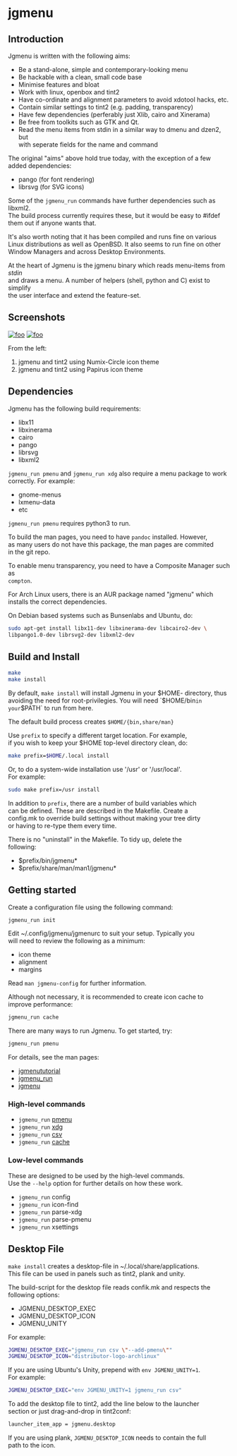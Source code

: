 jgmenu
======

Introduction
------------

Jgmenu is written with the following aims:

  - Be a stand-alone, simple and contemporary-looking menu  
  - Be hackable with a clean, small code base  
  - Minimise features and bloat  
  - Work with linux, openbox and tint2  
  - Have co-ordinate and alignment parameters to avoid xdotool hacks, etc.  
  - Contain similar settings to tint2 (e.g. padding, transparency)  
  - Have few dependencies (perferably just Xlib, cairo and Xinerama)  
  - Be free from toolkits such as GTK and Qt.  
  - Read the menu items from stdin in a similar way to dmenu and dzen2, but  
    with seperate fields for the name and command  

The original "aims" above hold true today, with the exception of a few  
added dependencies:  

  - pango (for font rendering)  
  - librsvg (for SVG icons)  

Some of the `jgmenu_run` commands have further dependencies such as libxml2.  
The build process currently requires these, but it would be easy to #ifdef  
them out if anyone wants that.

It's also worth noting that it has been compiled and runs fine on various  
Linux distributions as well as OpenBSD. It also seems to run fine on other  
Window Managers and across Desktop Environments.

At the heart of Jgmenu is the jgmenu binary which reads menu-items from *stdin*  
and draws a menu. A number of helpers (shell, python and C) exist to simplify  
the user interface and extend the feature-set.

Screenshots
-----------

[![foo](http://i.imgur.com/4oprqYZt.png)](http://i.imgur.com/4oprqYZ.png)
[![foo](http://i.imgur.com/QvBqI2Lt.png)](http://i.imgur.com/QvBqI2L.png)  

From the left:  

1. jgmenu and tint2 using Numix-Circle icon theme
2. jgmenu and tint2 using Papirus icon theme

Dependencies
------------

Jgmenu has the following build requirements:

  - libx11
  - libxinerama
  - cairo
  - pango
  - librsvg
  - libxml2

`jgmenu_run pmenu` and `jgmenu_run xdg` also require a menu package to work  
correctly. For example:

  - gnome-menus
  - lxmenu-data
  - etc

`jgmenu_run pmenu` requires python3 to run.

To build the man pages, you need to have `pandoc` installed. However,  
as many users do not have this package, the man pages are commited  
in the git repo.

To enable menu transparency, you need to have a Composite Manager such as  
`compton`.

For Arch Linux users, there is an AUR package named "jgmenu" which  
installs the correct dependencies.

On Debian based systems such as Bunsenlabs and Ubuntu, do:

```bash
sudo apt-get install libx11-dev libxinerama-dev libcairo2-dev \
libpango1.0-dev librsvg2-dev libxml2-dev
```

Build and Install
-----------------

```bash
make
make install
```

By default, `make install` will install Jgmenu in your $HOME-  
directory, thus avoiding the need for root-privilegies.  
You will need `$HOME/bin` in your `$PATH` to run from here.

The default build process creates `$HOME/{bin,share/man}`

Use `prefix` to specify a different target location. For example,  
if you wish to keep your $HOME top-level directory clean, do:

```bash
make prefix=$HOME/.local install
```

Or, to do a system-wide installation use '/usr' or '/usr/local'.  
For example: 

```bash
sudo make prefix=/usr install
```

In addition to `prefix`, there are a number of build variables which  
can be defined. These are described in the Makefile. Create a  
config.mk to override build settings without making your tree dirty  
or having to re-type them every time. 

There is no "uninstall" in the Makefile. To tidy up, delete the  
following:

  - $prefix/bin/jgmenu*
  - $prefix/share/man/man1/jgmenu*


Getting started
---------------

Create a configuration file using the following command:

```bash
jgmenu_run init
```

Edit ~/.config/jgmenu/jgmenurc to suit your setup. Typically you  
will need to review the following as a minimum:  

  - icon theme
  - alignment
  - margins

Read `man jgmenu-config` for further information.

Although not necessary, it is recommended to create icon cache to  
improve performance:

```bash
jgmenu_run cache
```

There are many ways to run Jgmenu. To get started, try:

```bash
jgmenu_run pmenu
```

For details, see the man pages:

  - [jgmenututorial](docs/manual/jgmenututorial.7.md)
  - [jgmenu_run](docs/manual/jgmenu_run.1.md)
  - [jgmenu](docs/manual/jgmenu.1.md)

### High-level commands

  - `jgmenu_run` [pmenu](docs/manual/jgmenu-pmenu.1.md)
  - `jgmenu_run` [xdg](docs/manual/jgmenu-xdg.1.md)
  - `jgmenu_run` [csv](docs/manual/jgmenu-csv.1.md)
  - `jgmenu_run` [cache](docs/manual/jgmenu-cache.1.md)

### Low-level commands

These are designed to be used by the high-level commands.  
Use the `--help` option for further details on how these work.

  - `jgmenu_run` config  
  - `jgmenu_run` icon-find  
  - `jgmenu_run` parse-xdg  
  - `jgmenu_run` parse-pmenu  
  - `jgmenu_run` xsettings  

Desktop File
------------

`make install` creates a desktop-file in ~/.local/share/applications.  
This file can be used in panels such as tint2, plank and unity.

The build-script for the desktop file reads confik.mk and respects the  
following options:

  - JGMENU_DESKTOP_EXEC   
  - JGMENU_DESKTOP_ICON  
  - JGMENU_UNITY  

For example:

```bash
JGMENU_DESKTOP_EXEC="jgmenu_run csv \"--add-pmenu\""
JGMENU_DESKTOP_ICON="distributor-logo-archlinux"
```

If you are using Ubuntu's Unity, prepend with `env JGMENU_UNITY=1`.  
For example:

```bash
JGMENU_DESKTOP_EXEC="env JGMENU_UNITY=1 jgmenu_run csv"
```

To add the desktop file to tint2, add the line below to the launcher  
section or just drag-and-drop in tint2conf:

```bash
launcher_item_app = jgmenu.desktop
```

If you are using plank, `JGMENU_DESKTOP_ICON` needs to contain the full  
path to the icon.
